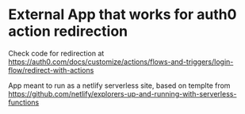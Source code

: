 # External App that works for auth0 action redirection
Check code for redirection at https://auth0.com/docs/customize/actions/flows-and-triggers/login-flow/redirect-with-actions

App meant to run as a netlify serverless site, based on templte from https://github.com/netlify/explorers-up-and-running-with-serverless-functions
